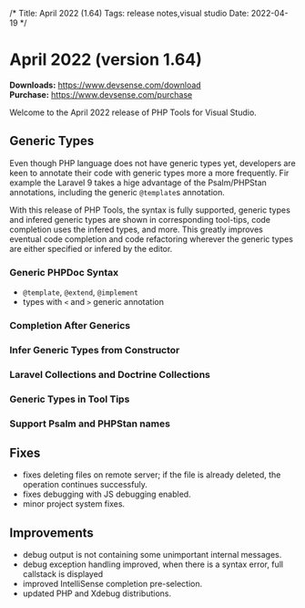 /*
Title: April 2022 (1.64)
Tags: release notes,visual studio
Date: 2022-04-19
*/

# April 2022 (version 1.64)

**Downloads:** https://www.devsense.com/download<br/>
**Purchase:** https://www.devsense.com/purchase

Welcome to the April 2022 release of PHP Tools for Visual Studio.

## Generic Types

Even though PHP language does not have generic types yet, developers are keen to annotate their code with generic types more a more frequently. Fir example the Laravel 9 takes a hige advantage of the Psalm/PHPStan annotations, including the generic `@template`s annotation.

With this release of PHP Tools, the syntax is fully supported, generic types and infered generic types are shown in corresponding tool-tips, code completion uses the infered types, and more. This greatly improves eventual code completion and code refactoring wherever the generic types are either specified or infered by the editor.

### Generic PHPDoc Syntax

- `@template`, `@extend`, `@implement`
- types with `<` and `>` generic annotation

### Completion After Generics

### Infer Generic Types from Constructor

### Laravel Collections and Doctrine Collections

### Generic Types in Tool Tips

### Support Psalm and PHPStan names

## Fixes

- fixes deleting files on remote server; if the file is already deleted, the operation continues successfuly.
- fixes debugging with JS debugging enabled.
- minor project system fixes.

## Improvements

- debug output is not containing some unimportant internal messages.
- debug exception handling improved, when there is a syntax error, full callstack is displayed
- improved IntelliSense completion pre-selection.
- updated PHP and Xdebug distributions.
